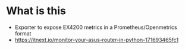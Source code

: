 # What is this
- Exporter to expose EX4200 metrics in a Prometheus/Openmetrics format
- https://itnext.io/monitor-your-asus-router-in-python-171693465fc1